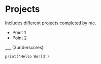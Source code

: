 # Projects
Includes different projects completed by me.

- Point 1
- Point 2

___ (3underscores)

```
print('Hello World')
```

